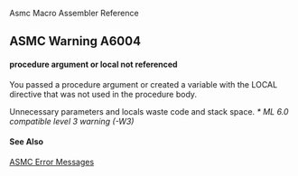 Asmc Macro Assembler Reference

## ASMC Warning A6004

#### procedure argument or local not referenced

You passed a procedure argument or created a variable with the LOCAL directive that was not used in the procedure body.

Unnecessary parameters and locals waste code and stack space. _* ML 6.0 compatible level 3 warning (-W3)_

#### See Also

[ASMC Error Messages](readme.md)